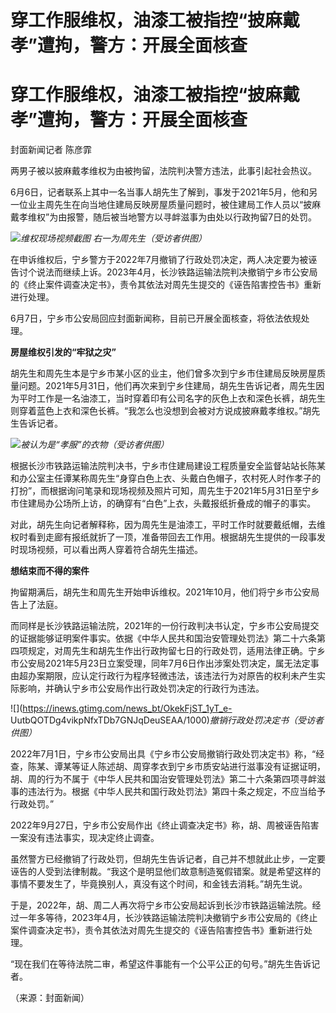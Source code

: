 # 穿工作服维权，油漆工被指控“披麻戴孝”遭拘，警方：开展全面核查

# 穿工作服维权，油漆工被指控“披麻戴孝”遭拘，警方：开展全面核查

封面新闻记者 陈彦霏

两男子被以披麻戴孝维权为由被拘留，法院判决警方违法，此事引起社会热议。

6月6日，记者联系上其中一名当事人胡先生了解到，事发于2021年5月，他和另一位业主周先生在向当地住建局反映房屋质量问题时，被住建局工作人员以“披麻戴孝维权”为由报警，随后被当地警方以寻衅滋事为由处以行政拘留7日的处罚。

![](https://inews.gtimg.com/om_bt/OM5hjUk5dU8IW2B80o2_EfhjMINvCRQAkaP0w8WonD49sAA/1000)_维权现场视频截图
右一为周先生（受访者供图）_

在申诉维权后，宁乡警方于2022年7月撤销了行政处罚决定，两人决定要为被诬告讨个说法而继续上诉。2023年4月，长沙铁路运输法院判决撤销宁乡市公安局的《终止案件调查决定书》，责令其依法对周先生提交的《诬告陷害控告书》重新进行处理。

6月7日，宁乡市公安局回应封面新闻称，目前已开展全面核查，将依法依规处理。

**房屋维权引发的“牢狱之灾”**

胡先生和周先生本是宁乡市某小区的业主，他们曾多次到宁乡市住建局反映房屋质量问题。2021年5月31日，他们再次来到宁乡住建局，胡先生告诉记者，周先生因为平时工作是一名油漆工，当时穿着印有公司名字的灰色上衣和深色长裤，胡先生则穿着蓝色上衣和深色长裤。“我怎么也没想到会被对方说成披麻戴孝维权。”胡先生告诉记者。

![](https://inews.gtimg.com/om_bt/OfRkiebGDOI7qleaPlplbNIuk0x6elziu_S5mOff6kju4AA/1000)_被认为是“孝服”的衣物（受访者供图）_

根据长沙市铁路运输法院判决书，宁乡市住建局建设工程质量安全监督站站长陈某和办公室主任谭某称周先生“身穿白色上衣、头戴白色帽子，农村死人时作孝子的打扮”，而根据询问笔录和现场视频及照片可知，周先生于2021年5月31日至宁乡市住建局办公场所上访，的确穿有“白色”上衣，头戴报纸折叠成的帽子的事实。

对此，胡先生向记者解释称，因为周先生是油漆工，平时工作时就要戴纸帽，去维权时看到走廊有报纸就折了一顶，准备带回去工作用。根据胡先生提供的一段事发时现场视频，可以看出两人穿着符合胡先生描述。

**想结束而不得的案件**

拘留期满后，胡先生和周先生开始申诉维权。2021年10月，他们将宁乡市公安局告上了法庭。

而同样是长沙铁路运输法院，2021年的一份行政判决书认定，宁乡市公安局提交的证据能够证明案件事实。依据《中华人民共和国治安管理处罚法》第二十六条第四项规定，对周先生和胡先生作出行政拘留七日的行政处罚，适用法律正确。宁乡市公安局2021年5月23日立案受理，同年7月6日作出涉案处罚决定，属无法定事由超办案期限，应认定行政行为程序轻微违法，该违法行为对原告的权利未产生实际影响，并确认宁乡市公安局作出行政处罚决定的行政行为违法。

![](https://inews.gtimg.com/news_bt/OkekFjST_1yT_e-
UutbQOTDg4vikpNfxTDb7GNJqDeuSEAA/1000)_撤销行政处罚决定书（受访者供图）_

2022年7月1日，宁乡市公安局出具《宁乡市公安局撤销行政处罚决定书》称，“经查，陈某、谭某等证人陈述胡、周穿孝衣到宁乡市质安站进行滋事没有证据证明，胡、周的行为不属于《中华人民共和国治安管理处罚法》第二十六条第四项寻衅滋事的违法行为。根据《中华人民共和国行政处罚法》第四十条之规定，不应当给予行政处罚。”

2022年9月27日，宁乡市公安局作出《终止调查决定书》称，胡、周被诬告陷害一案没有违法事实，现决定终止调查。

虽然警方已经撤销了行政处罚，但胡先生告诉记者，自己并不想就此止步，一定要诬告的人受到法律制裁。“我这个是明显他们故意制造冤假错案。就是希望这样的事情不要发生了，毕竟换别人，真没有这个时间，和金钱去消耗。”胡先生说。

于是，2022年，胡、周二人再次将宁乡市公安局起诉到长沙市铁路运输法院。经过一年多等待，2023年4月，长沙铁路运输法院判决撤销宁乡市公安局的《终止案件调查决定书》，责令其依法对周先生提交的《诬告陷害控告书》重新进行处理。

“现在我们在等待法院二审，希望这件事能有一个公平公正的句号。”胡先生告诉记者。

（来源：封面新闻）

